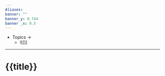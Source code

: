 ```yaml
---
Aliases: 
banner: ""
banner_y: 0.744
banner _x: 0.5
---
```

- Topics -> 
	- ![[]]
---
# {{title}}






